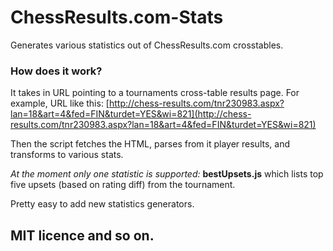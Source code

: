 # ChessResults.com-Stats
Generates various statistics out of ChessResults.com crosstables.

### How does it work?

It takes in URL pointing to a tournaments cross-table results page. For example, URL like this: [http://chess-results.com/tnr230983.aspx?lan=18&art=4&fed=FIN&turdet=YES&wi=821](http://chess-results.com/tnr230983.aspx?lan=18&art=4&fed=FIN&turdet=YES&wi=821)

Then the script fetches the HTML, parses from it player results, and transforms to various stats.

*At the moment only one statistic is supported:* **bestUpsets.js** which lists top five upsets (based on rating diff) from the tournament.

Pretty easy to add new statistics generators. 

## MIT licence and so on.
